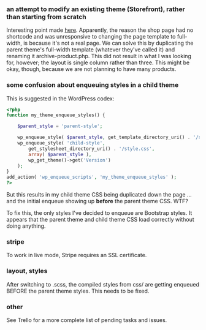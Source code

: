### an attempt to modify an existing theme (Storefront), rather than starting from scratch

Interesting point made [here](https://wordpress.org/support/topic/unable-to-make-shop-page-full-width/). Apparently, the reason the shop page had no shortcode and was unresponsive to changing the page template to full-width, is because it's not a real page. We can solve this by duplicating the parent theme's full-width template (whatever they've called it) and renaming it archive-product.php. This did not result in what I was looking for, however; the layout is single column rather than three. This might be okay, though, because we are not planning to have many products.

### some confusion about enqueuing styles in a child theme

This is suggested in the WordPress codex:

```php
<?php
function my_theme_enqueue_styles() {

    $parent_style = 'parent-style';

    wp_enqueue_style( $parent_style, get_template_directory_uri() . '/style.css' );
    wp_enqueue_style( 'child-style',
        get_stylesheet_directory_uri() . '/style.css',
        array( $parent_style ),
        wp_get_theme()->get('Version')
    );
}
add_action( 'wp_enqueue_scripts', 'my_theme_enqueue_styles' );
?>
```

But this results in my child theme CSS being duplicated down the page ... and the initial enqueue showing up **before** the parent theme CSS. WTF?

To fix this, the only styles I've decided to enqueue are Bootstrap styles. It appears that the parent theme and child theme CSS load correctly without doing anything.

### stripe

To work in live mode, Stripe requires an SSL certificate.

### layout, styles

After switching to .scss, the compiled styles from css/ are getting enqueued BEFORE the parent theme styles. This needs to be fixed.

### other

See Trello for a more complete list of pending tasks and issues.